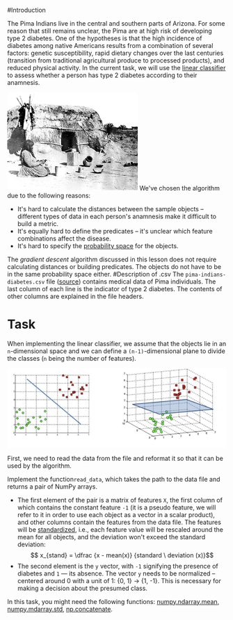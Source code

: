 #Introduction

The Pima Indians live in the central and southern parts of Arizona. For some reason that still remains unclear, the Pima are at high risk of developing type 2 diabetes.
One of the hypotheses is that the high incidence of diabetes among native Americans results from a combination of several factors: genetic susceptibility, rapid dietary changes over the last centuries (transition from traditional agricultural produce to processed products), and reduced physical activity. In the current task, we will use the [linear
classifier](https://en.wikipedia.org/wiki/Linear_classifier) to assess whether a person has type 2 diabetes according to their anamnesis.

![Pima](pima.png)
We've chosen the algorithm due to the following reasons:
- It's hard to calculate the distances between the sample objects – different types of data in each person's anamnesis make it difficult to build a metric.
- It's equally hard to define the predicates – it's unclear which feature combinations affect the disease.
- It's hard to specify the [probability space](https://en.wikipedia.org/wiki/Probability_space) for the objects.

The *gradient descent* algorithm discussed in this lesson does not require calculating distances or building predicates. The objects do not have to be in the same probability space either.
#Description of .csv
The `pima-indians-diabetes.csv` file ([source](https://www.kaggle.com/uciml/pima-indians-diabetes-database)) contains medical data of Pima individuals.
The last column of each line is the indicator of type 2 diabetes. The contents of other columns are explained in the file headers.

#  Task
When implementing the linear classifier, we assume that the objects lie in an `n`-dimensional space and we can define a `(n-1)`-dimensional plane to divide the classes (`n` being the number of features).

![hyperplane](hyperplane.png)

First, we need to read the data from the file and reformat it so that it can be used by the algorithm.

Implement the function`read_data`, which takes the path to the data file and returns a pair of NumPy arrays.

- The first element of the pair is a matrix of features `X`, the first column of which contains the constant feature `-1` (it is a pseudo feature, we will refer to it in order to use each object as a vector in a scalar product), and other columns contain the features
  from the data file. The features will be [standardized](https://www.kdnuggets.com/2020/04/data-transformation-standardization-normalization.html), i.e., each feature value will be rescaled around the mean for all objects, and the deviation won't exceed the standard deviation:
  $$ x_{stand} = \dfrac {x - mean(x)} {standard \ deviation (x)}$$
- The second element is the `y` vector, with `-1` signifying the presence of diabetes and `1` — its absence. The vector `y` needs to be normalized – centered around 0 with a unit of 1: {0, 1} -> {1, -1}. This is necessary for making a decision about the presumed class.

<div class="hint">
In this task, you might need the following functions: <a href="https://numpy.org/doc/stable/reference/generated/numpy.ndarray.mean.html">numpy.ndarray.mean</a>, <a href="https://numpy.org/doc/stable/reference/generated/numpy.ndarray.std.html">numpy.mdarray.std</a>, <a href="https://numpy.org/doc/stable/reference/generated/numpy.concatenate.html">np.concatenate</a>. 
</div>